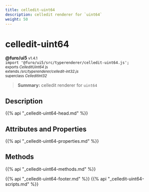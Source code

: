 ```yaml
---
title: celledit-uint64
description: celledit renderer for `uint64`
weight: 50
---
```


# celledit-uint64
**@furo/ui5** <small>v1.4.1</small>
<br>`import '@furo/ui5/src/typerenderer/celledit-uint64.js';`<small>
<br>exports *CelleditUint64* js
<br>extends */src/typerenderer/celledit-int32.js*
<br>superclass *CelleditInt32*</small>

> **Summary:** celledit renderer for `uint64`

## Description



{{% api "_celledit-uint64-head.md" %}}

## Attributes and Properties
{{% api "_celledit-uint64-properties.md" %}}




## Methods
{{% api "_celledit-uint64-methods.md" %}}






{{% api "_celledit-uint64-footer.md" %}}
{{% api "_celledit-uint64-scripts.md" %}}
